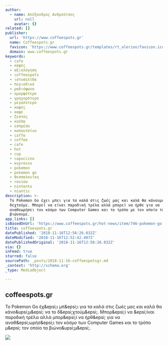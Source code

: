```yaml
---
author:
  - name: Αλέξανδρος Ανδρούτσος
    url: null
    avatar: {}
related: []
publisher:
  url: 'https://www.coffeespots.gr'
  name: Coffeespots.gr
  favicon: 'https://www.coffeespots.gr/templates/rt_alerion/favicon.ico'
  domain: www.coffeespots.gr
keywords:
  - cafe
  - καφές
  - αξιολόγηση
  - coffeespots
  - ιστοσελίδα
  - περιοδικό
  - ραδιόφωνο
  - ομορφότερο
  - γρηγορότερο
  - μεγαλύτερο
  - καφές
  - καφέ
  - ζεστός
  - κούπα
  - εσπρέσο
  - καπουτσίνο
  - caffe
  - coffee
  - cafe
  - hot
  - cup
  - capuccino
  - espresso
  - pokemon
  - pokemon go
  - θεσσαλονίκη
  - review
  - nintento
  - niantic
description: >-
  Το Pokemon Go έχει μπει για τα καλά στις ζωές μας και καλά θα κάνουμε να το
  δεχτούμε. Μπορεί να είναι παροδική τρέλα αλλά μπορεί να ήρθε για να
  αναθεωρήσει τον κόσμο των Computer Games και το τρόπο με τον οποίο τα
  βιώνουμε.
app_links: []
isBasedOnUrl: 'https://www.coffeespots.gr/hot-news/item/746-pokemon-go'
title: coffeespots.gr
datePublished: '2018-11-16T12:56:26.032Z'
dateModified: '2018-11-16T12:52:42.407Z'
datePublishedOriginal: '2018-11-16T12:56:26.032Z'
via: {}
inFeed: true
starred: false
sourcePath: _posts/2018-11-16-coffeespotsgr.md
_context: 'http://schema.org'
_type: MediaObject

---
```

<article style=""><h1>coffeespots.gr</h1><p>Το Pokemon Go έχ&amp;epsi;ι μπ&amp;epsi;ι για τα καλά στις ζωές μας και καλά θα κάνο&amp;upsi;μ&amp;epsi; να το δ&amp;epsi;χτούμ&amp;epsi;. Μπορ&amp;epsi;ί να &amp;epsi;ίναι παροδική τρέλα αλλά μπορ&amp;epsi;ί να ήρθ&amp;epsi; για να αναθ&amp;epsi;ωρήσ&amp;epsi;ι τον κόσμο των Computer Games και το τρόπο μ&amp;epsi; τον οποίο τα βιώνο&amp;upsi;μ&amp;epsi;.</p><img src="https://www.coffeespots.gr/media/k2/items/cache/a05812a6ea54f32db80b865f7cd66f25_XL.jpg" /></article>
